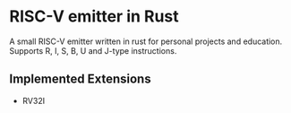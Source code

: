 # RISC-V emitter in Rust
A small RISC-V emitter written in rust for personal projects and education. Supports R, I, S, B, U and J-type instructions.

## Implemented Extensions
* RV32I